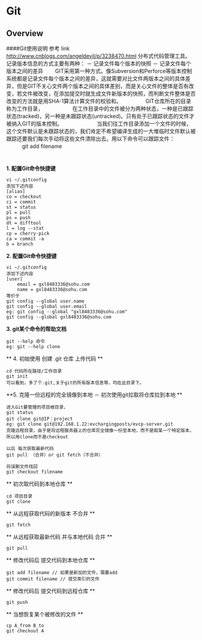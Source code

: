 # Git

## Overview

####Git使用说明
参考  link http://www.cnblogs.com/angeldevil/p/3238470.html
分布式代码管理工具。
记录版本信息的方式主要有两种：
 － 记录文件每个版本的快照
 － 记录文件每个版本之间的差异
　　GIT采用第一种方式。像Subversion和Perforce等版本控制系统都是记录文件每个版本之间的差异，这就需要对比文件两版本之间的具体差异，但是GIT不关心文件两个版本之间的具体差别，而是关心文件的整体是否有改变，若文件被改变，在添加提交时就生成文件新版本的快照，而判断文件整体是否改变的方法就是用SHA-1算法计算文件的校验和。
　　
　　GIT仓库所在的目录称为工作目录，
　　
　　　在工作目录中的文件被分为两种状态，一种是已跟踪状态(tracked)，另一种是未跟踪状态(untracked)。只有处于已跟踪状态的文件才被纳入GIT的版本控制。
　　　
　　　当我们往工作目录添加一个文件的时候，这个文件默认是未跟踪状态的，我们肯定不希望编译生成的一大堆临时文件默认被跟踪还要我们每次手动将这些文件清除出去。用以下命令可以跟踪文件：
　　　git add filename
# 
**1. 配置Git命令快捷键**

	vi ~/.gitconfig
	添加下述内容
	[alias]
    co = checkout
    ci = commit
    st = status
    pl = pull
    ps = push
    dt = difftool
    l = log --stat
    cp = cherry-pick
    ca = commit -a
    b = branch
**2. 配置Git命令快捷键**
	
	vi ~/.gitconfig
	添加下述内容
	[user]
        email = gxl8483336@sohu.com
        name = gxl8483336@sohu.com
    等价于
    git config --global user.name 
    git config --global user.email
    eg: git config --global "gxl8483336@sohu.com"
    git config --global gxl8483336@sohu.com 

**3. git某个命令的帮助文档** 
	
	git --help 命令
	eg: git --help clone
	
** 4. 初始使用 创建 .git 仓库 上传代码 **
	
	cd 代码所在路径/工作目录
	git init
	可以看到，多了个.git,关于git的所有版本信息等，均在此目录下。
	 
**5. 克隆一份远程的完全镜像到本地 － 初次使用git拉取将仓库拉到本地 **
		
	进入Git要管理的项目根目录，
	git status
	git clone git@IP：project
	eg: git clone git@192.168.1.22:evchargingposts/evcp-server.git
	克隆远程目录，由于是将远程服务器上的仓库完全镜像一份至本地，而不是取某一个特定版本，所以用clone而不是checkout
	
	以后 每次获取最新代码
	git pull （合并）or git fetch（不合并）
	
	将误删文件找回
	git checkout filename
** 初次取代码到本地仓库 **
	
	cd 项目目录
	git clone
	

	
** 从远程获取代码的新版本 不合并 **
	
	git fetch
	
** 从远程获取最新代码 并与本地代码 合并 **
	
	git pull

** 修改代码后 提交代码到本地仓库 **
	
	git add filename // 如果是新加的文件，需要add
	git commit filename // 提交索引的文件
	
** 修改代码后 提交代码到远程仓库 **
	
	git push
	
** 当想恢复某个被修改的文件 **
	
	cp A_from B_to
	git checkout A
